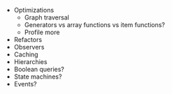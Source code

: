 - Optimizations
  - Graph traversal
  - Generators vs array functions vs item functions?
  - Profile more
- Refactors
- Observers
- Caching
- Hierarchies
- Boolean queries?
- State machines?
- Events?
